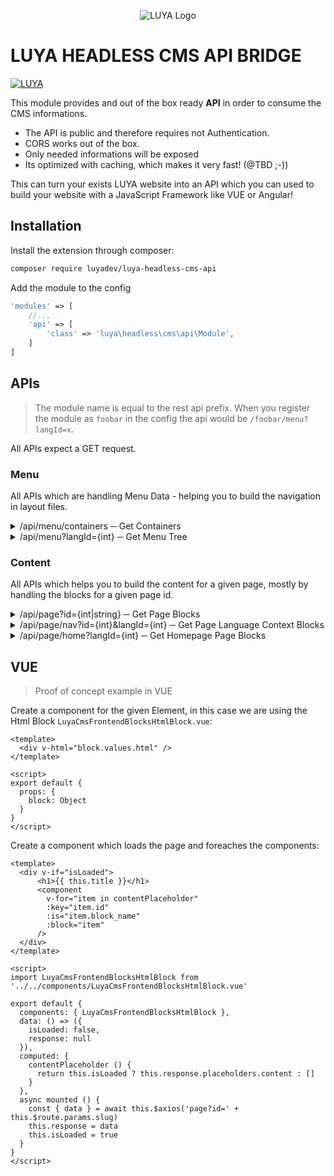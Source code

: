 <p align="center">
  <img src="https://raw.githubusercontent.com/luyadev/luya/master/docs/logo/luya-logo-0.2x.png" alt="LUYA Logo"/>
</p>

# LUYA HEADLESS CMS API BRIDGE

[![LUYA](https://img.shields.io/badge/Powered%20by-LUYA-brightgreen.svg)](https://luya.io)

This module provides and out of the box ready **API** in order to consume the CMS informations.

+ The API is public and therefore requires not Authentication.
+ CORS works out of the box.
+ Only needed informations will be exposed
+ Its optimized with caching, which makes it very fast! (@TBD ;-))

This can turn your exists LUYA website into an API which you can used to build your website with a JavaScript Framework like VUE or Angular!

## Installation

Install the extension through composer:

```sh
composer require luyadev/luya-headless-cms-api
```

Add the module to the config

```php
'modules' => [
    //...
    'api' => [
        'class' => 'luya\headless\cms\api\Module',
    ]
]
```

## APIs 

> The  module name is equal to the rest api prefix. When you register the module as `foobar` in the config the api would be `/foobar/menu?langId=x`.

All APIs expect a GET request.

### Menu

All APIs which are handling Menu Data - helping you to build the navigation in layout files.

<details>
<summary>/api/menu/containers ─ Get Containers</summary>

Returns all available CMS Menu Containers. LUYA will create a `content` default container while setup.
</details>

<details>
<summary>/api/menu?langId={int} ─ Get Menu Tree</summary>

Returns the page tree (menu) for a given language `api/menu?langId=1`. In order to return only visible items add `&onlyVisible=1`. Example response:

```json
{
  "default": {
    "id": 1,
    "name": "Menu",
    "alias": "default",
    "items": [
      {
        "id": 1,
        "index": 1,
        "nav_id": 1,
        "lang_id": 1,
        "is_hidden": true,
        "is_home": true,
        "title": "Startseite",
        "title_tag": null,
        "alias": "startseite",
        "path": "startseite",
        "description": null,
        "children": [],
        "has_children": false
      },
      {
        "id": 2,
        "index": 2,
        "nav_id": 2,
        "lang_id": 1,
        "is_hidden": false,
        "is_home": false,
        "title": "Lets Talk",
        "title_tag": "",
        "alias": "letstalk",
        "path": "letstalk",
        "description": "Genuss und Freude.",
        "children": [],
        "has_children": false
      },
      {
        "id": 3,
        "index": 4,
        "nav_id": 3,
        "lang_id": 1,
        "is_hidden": false,
        "is_home": false,
        "title": "About Me",
        "title_tag": null,
        "alias": "aboutme",
        "path": "aboutme",
        "description": null,
        "children": [],
        "has_children": false
      }
    ]
  },
  "footer": {
    "id": 2,
    "name": "Footer",
    "alias": "footer",
    "items": [
      {
        "id": 6,
        "index": 1,
        "nav_id": 6,
        "lang_id": 1,
        "is_hidden": false,
        "is_home": false,
        "title": "Datenschutz",
        "title_tag": null,
        "alias": "datenschutz",
        "path": "datenschutz",
        "description": null,
        "children": [],
        "has_children": false
      },
      {
        "id": 7,
        "index": 2,
        "nav_id": 7,
        "lang_id": 1,
        "is_hidden": false,
        "is_home": false,
        "title": "Impressum",
        "title_tag": null,
        "alias": "impressum",
        "path": "impressum",
        "description": null,
        "children": [],
        "has_children": false
      }
    ]
  }
}
```
</details>

### Content 

All APIs which helps you to build the content for a given page, mostly by handling the blocks for a given page id.

<details>
<summary>/api/page?id={int|string} ─ Get Page Blocks</summary>

Returns the placeholders with all blocks for a certain page (nav item) `api/page?id=8`. Its also possible to provide the page slug (alias) `api/page?id=home`. The response contains an object with `page`, `placeholders`, `layout` and `properties`.

Example Response:

```json
{
   "page":{
      "id":1,
      "nav_id":1,
      "lang_id":1,
      "title":"Startseite",
      "alias":"startseite",
      "description":null,
      "keywords":null,
      "title_tag":null
   },
   "placeholders":{
      "content":[
         {
            "id":13,
            "index":0,
            "block_id":2,
            "block_name":"HtmlBlock",
            "full_block_name":"LuyaCmsFrontendBlocksHtmlBlock",
            "is_container":false,
            "values":{
               "html":"<h1 class=\"display-2 font-weight-light\">.......</h4>"
            },
            "cfgs":{
               "raw":null
            },
            "extras":[]
         },
      ]
   },
   "layout":{
      "id":1,
      "name":"Default"
   },
   "properties":{
      "VarName":null
   }
}
```
</details>

<details>
<summary>/api/page/nav?id={int}&langId={int} ─ Get Page Language Context Blocks</summary>

Returns the placeholders with all blocks for a certain nav id with the corresponding language id.
</details>

<details>
<summary>/api/page/home?langId={int} ─ Get Homepage Page Blocks</summary>

Returns the content of the homepage for the given language.
</details>

## VUE

> Proof of concept example in VUE

Create a component for the given Element, in this case we are using the Html Block `LuyaCmsFrontendBlocksHtmlBlock.vue`:

```vue
<template>
  <div v-html="block.values.html" />
</template>

<script>
export default {
  props: {
    block: Object
  }
}
</script>
```

Create a component which loads the page and foreaches the components:

```vue
<template>
  <div v-if="isLoaded">
      <h1>{{ this.title }}</h1>
      <component 
        v-for="item in contentPlaceholder" 
        :key="item.id" 
        :is="item.block_name" 
        :block="item"
      />
  </div>
</template>

<script>
import LuyaCmsFrontendBlocksHtmlBlock from '../../components/LuyaCmsFrontendBlocksHtmlBlock.vue'

export default {
  components: { LuyaCmsFrontendBlocksHtmlBlock },
  data: () => ({
    isLoaded: false,
    response: null
  }),
  computed: {
    contentPlaceholder () {
      return this.isLoaded ? this.response.placeholders.content : []
    }
  },
  async mounted () {
    const { data } = await this.$axios('page?id=' + this.$route.params.slug)
    this.response = data
    this.isLoaded = true
  }
}
</script>
```
